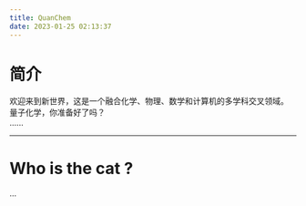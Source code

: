 ```yaml
---
title: QuanChem
date: 2023-01-25 02:13:37
---
```


# 简介
欢迎来到新世界，这是一个融合化学、物理、数学和计算机的多学科交叉领域。<br>
量子化学，你准备好了吗？<br>
......

-----------------------------------------------------------------
# Who is the cat ?
...

